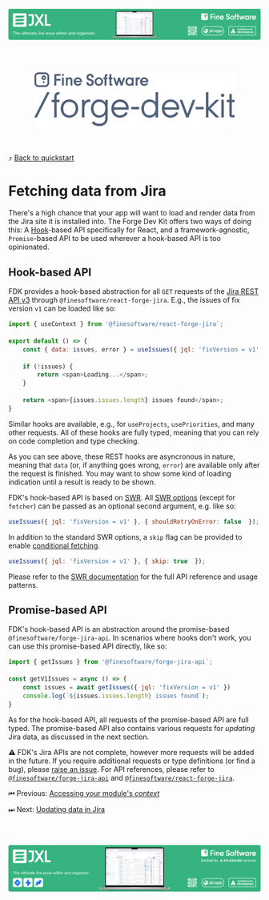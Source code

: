 [![image](../assets/jxl-banner-small.png)](https://jxl.app)

<br><br>

<p align="center">
  <a href="../../README.md">
    <img src="../assets/fdk-logo.svg" width=400 />
  </a>
</p>

<br>

⤴️ [Back to quickstart](.../../README.md)

# Fetching data from Jira

There's a high chance that your app will want to load and render data from the Jira site it is installed into. The Forge Dev Kit offers two ways of doing this: A [Hook](https://reactjs.org/docs/hooks-intro.html)-based API specifically for React, and a framework-agnostic, `Promise`-based API to be used wherever a hook-based API is too opinionated.

## Hook-based API

FDK provides a hook-based abstraction for all `GET` requests of the [Jira REST API v3](https://developer.atlassian.com/cloud/jira/platform/rest/v3/intro/) through `@finesoftware/react-forge-jira`. E.g., the issues of fix version `v1` can be loaded like so:

``` js
import { useContext } from '@finesoftware/react-forge-jira`;

export default () => {
    const { data: issues, error } = useIssues({ jql: 'fixVersion = v1' });

    if (!issues) {
        return <span>Loading...</span>;
    }

    return <span>{issues.issues.length} issues found</span>;
}
```

Similar hooks are available, e.g., for `useProjects`, `usePriorities`, and many other requests. All of these hooks are fully typed, meaning that you can rely on code completion and type checking.

As you can see above, these REST hooks are asyncronous in nature, meaning that `data` (or, if anything goes wrong, `error`) are available only after the request is finished. You may want to show some kind of loading indication until a result is ready to be shown.

FDK's hook-based API is based on [SWR](https://swr.vercel.app/). All [SWR options](https://swr.vercel.app/docs/options) (except for `fetcher`) can be passed as an optional second argument, e.g. like so:

``` js
useIssues({ jql: 'fixVersion = v1' }, { shouldRetryOnError: false  });
```

In addition to the standard SWR options, a `skip` flag can be provided to enable [conditional fetching](https://swr.vercel.app/docs/conditional-fetching).

``` js
useIssues({ jql: 'fixVersion = v1' }, { skip: true  });
```

Please refer to the [SWR documentation](https://swr.vercel.app) for the full API reference and usage patterns.

## Promise-based API

FDK's hook-based API is an abstraction around the promise-based `@finesoftware/forge-jira-api`. In scenarios where hooks don't work, you can use this promise-based API directly, like so:

``` js
import { getIssues } from '@finesoftware/forge-jira-api`;

const getV1Issues = async () => {
    const issues = await getIssues({ jql: 'fixVersion = v1' })
    console.log(`${issues.issues.length} issues found`);
}
```

As for the hook-based API, all requests of the promise-based API are full typed. The promise-based API also contains various requests for _updating_ Jira data, as discussed in the next section.

:warning: FDK's Jira APIs are not complete, however more requests will be added in the future. If you require additional requests or type definitions (or find a bug), please [raise an issue](https://github.com/finesoftware/forge-dev-kit/issues). For API references, please refer to [`@finesoftware/forge-jira-api`](../../packages/forge-jira-api/README.md) and [`@finesoftware/react-forge-jira`](../../packages/react-forge-jira/README.md).


⏮ Previous: [Accessing your module's _context_](./03-accessing-your-modules-context.md)

⏭ Next: [Updating data in Jira](./05-updating-data-in-jira.md)

<br><br>

[![image](../assets/jxl-banner-large.png)](https://jxl.app)
